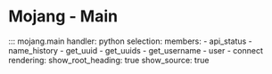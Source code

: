 Mojang - Main
===

::: mojang.main
    handler: python
    selection:
      members:
        - api_status
        - name_history
        - get_uuid
        - get_uuids
        - get_username
        - user
        - connect
    rendering:
      show_root_heading: true
      show_source: true